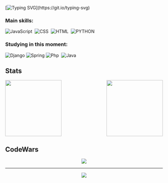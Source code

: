 [![Typing SVG](https://readme-typing-svg.herokuapp.com?font=Fira+Code&duration=2000&pause=100&color=FF006E&center=true&vCenter=true&width=1000&lines=My+name+is+Gabriel+Kist+Camargo;+and+I'm+21+years+old;Industrial+automation+student+;I'm+from+Brazil.;Welcome!)](https://git.io/typing-svg)

 ### Main skills:
![JavaScript](https://img.shields.io/badge/-JavaScript-0D1117?style=for-the-badge&logo=javascript&labelColor=0D1117)&nbsp;
![CSS](https://img.shields.io/badge/-CSS-0D1117?style=for-the-badge&logo=CSS3&logoColor=1572B6&labelColor=0D1117)&nbsp;
![HTML](https://img.shields.io/badge/HTML5-E34F26?style=for-the-badge&logo=html5&logoColor=white)&nbsp;
![PYTHON](https://img.shields.io/badge/Python-3776AB?style=for-the-badge&logo=python&logoColor=white)&nbsp;

### Studying in this moment:

![Django](https://img.shields.io/badge/django-%23092E20.svg?style=for-the-badge&logo=django&logoColor=white)
![Spring](https://img.shields.io/badge/spring-%236DB33F.svg?style=for-the-badge&logo=spring&logoColor=white)
![Php](https://img.shields.io/badge/-php-0D1117?style=for-the-badge&logo=php&logoColor=purple&labelColor=0D1117)&nbsp; 
![Java](https://img.shields.io/badge/java-%23ED8B00.svg?style=for-the-badge&logo=openjdk&logoColor=white)

## Stats

<div>
  <img  height="180em" src="https://github-readme-stats.vercel.app/api?username=gabrielk-camargo&show_icons=true&theme=great-gatsby&include_all_commits=true&count_private=true"/>
  <img align="right" height="180em" src="https://github-readme-stats.vercel.app/api/top-langs/?username=gabrielk-camargo&layout=compact&langs_count=16&theme=great-gatsby"/>
</div>

## CodeWars
<p align="center">
<img src="https://www.codewars.com/users/gabrielk-camargo/badges/large"
</p>

<hr>
<p align="center">
<img src="https://github-profile-trophy.vercel.app/?username=gabrielk-camargo&theme=onedark"
</p>




